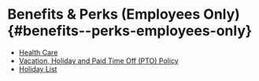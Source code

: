 # Benefits & Perks \(Employees Only\) {#benefits--perks-employees-only}

* [Health Care](/perks-and-benefits/health-care.md)
* [Vacation, Holiday and Paid Time Off \(PTO\) Policy](/perks-and-benefits/vacation-holidays-and-pto-policy.md)
* [Holiday List](/perks-and-benefits/holiday-list.md)



